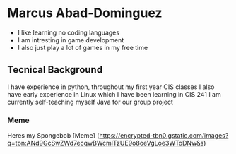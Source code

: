 # Marcus Abad-Dominguez

* I like learning no coding languages
* I am intresting in game development
* I also just play a lot of games in my free time


## Tecnical Background 

I have experience in python, throughout my first year CIS classes 
I also have early experience in Linux which I have been learning in CIS 241
I am currently self-teaching myself Java for our group project


### Meme

Heres my Spongebob [Meme] (https://encrypted-tbn0.gstatic.com/images?q=tbn:ANd9GcSwZWd7ecqwBWcmlTzUE9o8oeVgLoe3WToDNw&s) 
